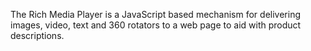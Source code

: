 The Rich Media Player is a JavaScript based mechanism for delivering images, video, text and 360 rotators to a web page to aid with product descriptions.
